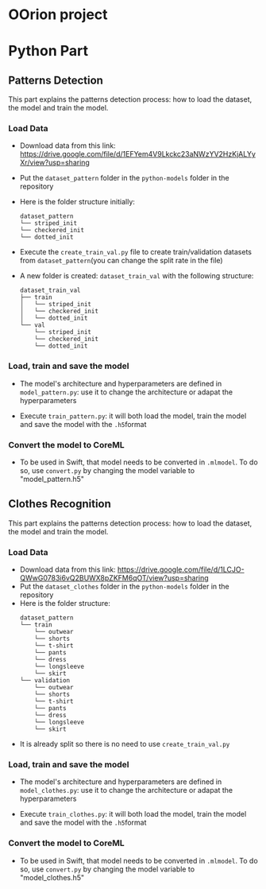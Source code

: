 # OOrion project


# Python Part



## Patterns Detection

This part explains the patterns detection process: how to load the dataset, the model and train the model.

### Load Data

- Download data from this link: https://drive.google.com/file/d/1EFYem4V9Lkckc23aNWzYV2HzKjALYyXr/view?usp=sharing
- Put the `dataset_pattern` folder in the `python-models` folder in the repository
- Here is the folder structure initially:
    ```
    dataset_pattern
    └── striped_init
    └── checkered_init
    └── dotted_init
    ```

- Execute the `create_train_val.py` file to create train/validation datasets from `dataset_pattern`(you can change the split rate in the file)

- A new folder is created: `dataset_train_val` with the following structure:
    ```
    dataset_train_val
    ├── train
    │   └── striped_init
    │   └── checkered_init
    │   └── dotted_init
    └── val
        └── striped_init
        └── checkered_init
        └── dotted_init
    ```

### Load, train and save the model

- The model's architecture and hyperparameters are defined in `model_pattern.py`: use it to change the architecture or adapat the hyperparameters

- Execute `train_pattern.py`: it will both load the model, train the model and save the model with the `.h5`format

### Convert the model to CoreML

- To be used in Swift, that model needs to be converted in `.mlmodel`. To do so, use `convert.py` by changing the model variable to "model_pattern.h5" 



## Clothes Recognition

This part explains the patterns detection process: how to load the dataset, the model and train the model.

### Load Data

- Download data from this link: https://drive.google.com/file/d/1LCJO-QWwG0783i6vQ2BUWX8pZKFM6qOT/view?usp=sharing
- Put the `dataset_clothes` folder in the `python-models` folder in the repository
- Here is the folder structure:
    ```
    dataset_pattern
    └── train
        └── outwear
        └── shorts
        └── t-shirt
        └── pants
        └── dress
        └── longsleeve
        └── skirt
    └── validation
        └── outwear
        └── shorts
        └── t-shirt
        └── pants
        └── dress
        └── longsleeve
        └── skirt
    ```
- It is already split so there is no need to use `create_train_val.py`

### Load, train and save the model

- The model's architecture and hyperparameters are defined in `model_clothes.py`: use it to change the architecture or adapat the hyperparameters

- Execute `train_clothes.py`: it will both load the model, train the model and save the model with the `.h5`format

### Convert the model to CoreML

- To be used in Swift, that model needs to be converted in `.mlmodel`. To do so, use `convert.py` by changing the model variable to "model_clothes.h5"